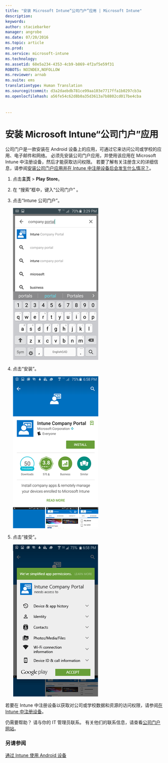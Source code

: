 ```yaml
---
title: "安装 Microsoft Intune“公司门户”应用 | Microsoft Intune"
description: 
keywords: 
author: staciebarker
manager: angrobe
ms.date: 07/20/2016
ms.topic: article
ms.prod: 
ms.service: microsoft-intune
ms.technology: 
ms.assetid: 68e5a234-4353-4cb9-b869-4f2af5e59f31
ROBOTS: NOINDEX,NOFOLLOW
ms.reviewer: arnab
ms.suite: ems
translationtype: Human Translation
ms.sourcegitcommit: d3a2daebdb781ce99aa103e7717ffa1b0297cb3a
ms.openlocfilehash: a56fe54c62d8b0a35d3613a7b8802cd017be4cba


---
```



# 安装 Microsoft Intune“公司门户”应用

公司门户是一款安装在 Android 设备上的应用，可通过它来访问公司或学校的应用、电子邮件和网络。  必须先安装公司门户应用，并使用该应用在 Microsoft Intune 中注册设备，然后才能获取访问权限。 若要了解有关注册含义的详细信息，请参阅[安装公司门户应用并在 Intune 中注册设备后会发生什么情况？](what-happens-if-you-install-the-company-portal-app-and-enroll-your-device-in-intune-android.md)。

1.  点击**主页** &gt; **Play Store**。

2.  在  “搜索”框中，键入“公司门户” 。

3.  点击“Intune 公司门户”。

    ![android-search-company-portal](./media/and-cpinstall-1-search-cp.png)

4.  点击“安装”。

    ![android-install-company-portal](./media/and-cpinstall-2-install.png)

5.  点击“接受”。

    ![android-accept-company-portal-terms](./media/and-cpinstall-3-cp-accept.png)

若要在 Intune 中注册设备以获取对公司或学校数据和资源的访问权限，请参阅[在 Intune 中注册设备](enroll-your-device-in-Intune-android.md)。

仍需要帮助？ 请与你的 IT 管理员联系。 有关他们的联系信息，请查看[公司门户网站](http://portal.manage.microsoft.com)。

### 另请参阅
[通过 Intune 使用 Android 设备](using-your-android-device-with-intune.md)



<!--HONumber=Aug16_HO4-->


